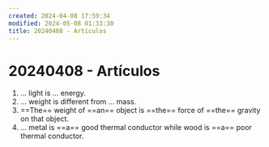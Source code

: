 ```yaml
---
created: 2024-04-08 17:59:34
modified: 2024-05-08 01:33:30
title: 20240408 - Artículos
---
```


# 20240408 - Artículos

1. ... light is ... energy.
2. ... weight is different from ... mass.
3. ==The== weight of ==an== object is ==the== force of ==the== gravity on that object.
4. ... metal is ==a== good thermal conductor while wood is ==a== poor thermal conductor.
